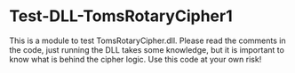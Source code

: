 # Test-DLL-TomsRotaryCipher1
This is a module to test TomsRotaryCipher.dll. Please read the comments in the code, just running the DLL takes some knowledge, but it is important to know what is behind the cipher logic. Use this code at your own risk!

